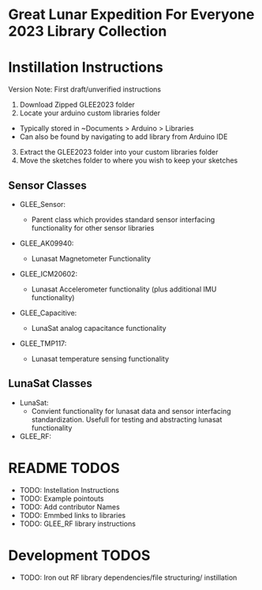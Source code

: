 # Great Lunar Expedition For Everyone 2023 Library Collection

# Instillation Instructions
Version Note: First draft/unverified instructions
1. Download Zipped GLEE2023 folder
2. Locate your arduino custom libraries folder 
  * Typically stored in ~Documents > Arduino > Libraries
  * Can also be found by navigating to add library from Arduino IDE
3. Extract the GLEE2023 folder into your custom libraries folder
4. Move the sketches folder to where you wish to keep your sketches

## Sensor Classes
* GLEE_Sensor: 
  * Parent class which provides standard sensor interfacing functionality for other sensor libraries

* GLEE_AK09940: 
  * Lunasat Magnetometer Functionality 

* GLEE_ICM20602: 
  * Lunasat Accelerometer functionality (plus additional IMU functionality)

* GLEE_Capacitive: 
  * LunaSat analog capacitance functionality

* GLEE_TMP117: 
  * Lunasat temperature sensing functionality

## LunaSat Classes
* LunaSat: 
  * Convient functionality for lunasat data and sensor interfacing standardization. Usefull for testing and abstracting lunasat functionality
* GLEE_RF: 

# README TODOS
* TODO: Instellation Instructions
* TODO: Example pointouts
* TODO: Add contributor Names
* TODO: Emmbed links to libraries
* TODO: GLEE_RF library instructions

# Development TODOS
* TODO: Iron out RF library dependencies/file structuring/ instillation
